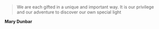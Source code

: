 >We are each gifted in a unique and important way. It is our privilege and our adventure to discover our own special light

**Mary Dunbar**